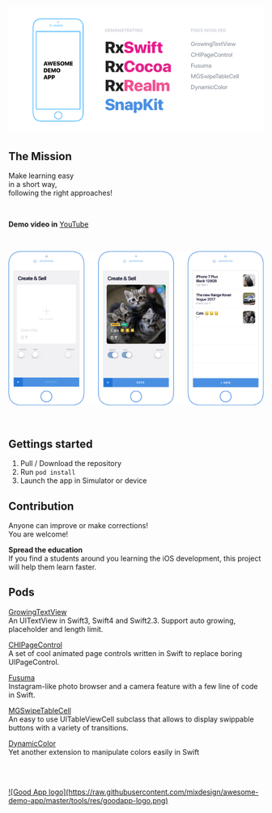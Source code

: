 ![Awesome demo app in Swift](https://raw.githubusercontent.com/mixdesign/awesome-demo-app/master/tools/res/cover.png)

## The Mission
Make learning easy<br/>
in a short way, <br/>
following the right approaches!

<br/>

**Demo video in** [YouTube](https://youtu.be/GRRI8sgdGRg)

<br/>

![Awesome demo app screens](https://raw.githubusercontent.com/mixdesign/awesome-demo-app/master/tools/res/demo.png)

<br/>

## Gettings started
1. Pull / Download the repository
2. Run `pod install`
3. Launch the app in Simulator or device


## Contribution
Anyone can improve or make corrections!<br/>
You are welcome!

**Spread the education**<br/>
If you find a students around you learning the iOS development, this project will help them learn faster.

## Pods
[GrowingTextView](https://github.com/KennethTsang/GrowingTextView)<br/>
An UITextView in Swift3, Swift4 and Swift2.3. Support auto growing, placeholder and length limit.<br/>

[CHIPageControl](https://github.com/ChiliLabs/CHIPageControl)<br/>
A set of cool animated page controls written in Swift to replace boring UIPageControl.

[Fusuma](https://github.com/ytakzk/Fusuma)<br/>
Instagram-like photo browser and a camera feature with a few line of code in Swift.<br/>

[MGSwipeTableCell](https://github.com/MortimerGoro/MGSwipeTableCell)<br/>
An easy to use UITableViewCell subclass that allows to display swippable buttons with a variety of transitions.<br/>

[DynamicColor](https://github.com/yannickl/DynamicColor)<br/>
Yet another extension to manipulate colors easily in Swift<br/>

<br/><br/>

<div>
<a href="https://goodapp.io">
![Good App logo](https://raw.githubusercontent.com/mixdesign/awesome-demo-app/master/tools/res/goodapp-logo.png)
</a>
